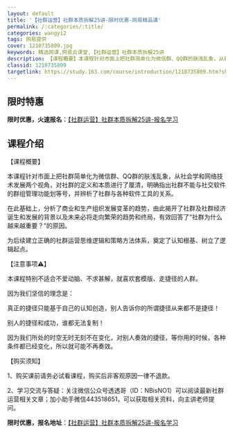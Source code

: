 ```yaml
---
layout: default
title: '【社群运营】社群本质拆解25讲-限时优惠-网易精品课'
permalink: /:categories/:title/
categories: wangyi2
tags: 网易提供
cover: 1210735809.jpg
keywords: 精选网课,网易云课堂,【社群运营】社群本质拆解25讲
description: 【课程概要】本课程针对市面上把社群简单化为微信群、QQ群的肤浅乱象，从社会学和网络技术发展两个视角，对社群的定义和本质进
classid: 1210735809
targetlink: https://study.163.com/course/introduction/1210735809.htm?share=1&shareId=1025206652&utm_campaign=share&utm_medium=iphoneShare&utm_source=&utm_u=1025206652
---
```


## 限时特惠

**限时优惠，火速报名**：[【社群运营】社群本质拆解25讲-报名学习](https://study.163.com/course/introduction/1210735809.htm?share=1&shareId=1025206652&utm_campaign=share&utm_medium=iphoneShare&utm_source=&utm_u=1025206652)

## 课程介绍

【课程概要】

本课程针对市面上把社群简单化为微信群、QQ群的肤浅乱象，从社会学和网络技术发展两个视角，对社群的定义和本质进行了厘清，明确指出社群不能与社交软件的群组管理功能划等号，并辨析了社群与各种软件工具的关系。



在此基础上，分析了商业和生产组织发展变革的趋势，由此揭开了社群及社群经济诞生和发展的背景以及未来必将走向繁荣的趋势和终局，有效回答了“社群为什么越来越重要？”的原因。



为后续建立正确的社群运营思维逻辑和策略方法体系，奠定了认知根基、树立了逻辑起点。



【注意事项⚠️】

本课程特别不适合不爱动脑、不求甚解，就喜欢套模版、走捷径的人群。

因为我们坚信的理念是：

真正的捷径只能基于自己的认知创造，别人告诉你的所谓捷径从来都不是捷径！

别人的捷径和成功，谁都无法复制！

因为我们所处的时空无时无刻不在变化，对别人奏效的捷径，等你用的时候，各种条件都已经变化，所以就可能不再奏效。



【购买须知】

1、购买课前请务必试看课程，购买后非客观原因一律不退款。

2、学习交流与答疑：关注微信公众号透透哥（ID：NBisNO1）可以阅读最新社群运营相关文章；加小助手微信443518651，可以获取相关资料，向主讲老师提问。

**限时优惠，报名地址**：[【社群运营】社群本质拆解25讲-报名学习](https://study.163.com/course/introduction/1210735809.htm?share=1&shareId=1025206652&utm_campaign=share&utm_medium=iphoneShare&utm_source=&utm_u=1025206652)

